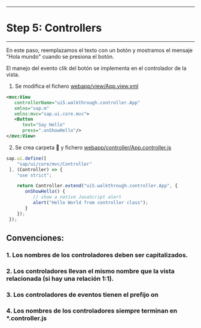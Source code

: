 ********************
# Step 5: Controllers
********************

En este paso, reemplazamos el texto con un botón y mostramos el mensaje "Hola mundo" cuando se presiona el botón.


El manejo del evento clik del botón se implementa en el controlador de la vista.


1. Se modifica el fichero [webapp/view/App.view.xml](webapp/view/App.view.xml)

``` xml
<mvc:View
   controllerName="ui5.walkthrough.controller.App"
   xmlns="sap.m"
   xmlns:mvc="sap.ui.core.mvc">
   <Button
      text="Say Hello"
      press=".onShowHello"/>
</mvc:View>
```

2. Se crea carpeta 📂 y fichero [webapp/controller/App.controller.js](webapp/controller/App.controller.js)

```js
sap.ui.define([
    "sap/ui/core/mvc/Controller"
 ], (Controller) => {
    "use strict";

    return Controller.extend("ui5.walkthrough.controller.App", {
       onShowHello() {
          // show a native JavaScript alert
          alert("Hello World from controller class");
       }
    });
 });
```


## Convenciones:
### 1. Los nombres de los controladores deben ser capitalizados.
### 2. Los controladores llevan el mismo nombre que la vista relacionada (si hay una relación 1:1).
### 3. Los controladores de eventos tienen el prefijo **on**
### 4. Los nombres de los controladores siempre terminan en ***.controller.js**